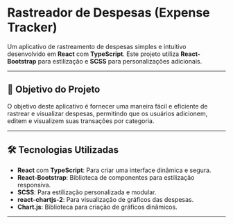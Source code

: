 # Rastreador de Despesas (Expense Tracker)

Um aplicativo de rastreamento de despesas simples e intuitivo desenvolvido em **React** com **TypeScript**. Este projeto utiliza **React-Bootstrap** para estilização e **SCSS** para personalizações adicionais.

---

## 🎯 Objetivo do Projeto
O objetivo deste aplicativo é fornecer uma maneira fácil e eficiente de rastrear e visualizar despesas, permitindo que os usuários adicionem, editem e visualizem suas transações por categoria.

---

## 🛠️ Tecnologias Utilizadas
- **React** com **TypeScript**: Para criar uma interface dinâmica e segura.
- **React-Bootstrap**: Biblioteca de componentes para estilização responsiva.
- **SCSS**: Para estilização personalizada e modular.
- **react-chartjs-2**: Para visualização de gráficos das despesas.
- **Chart.js**: Biblioteca para criação de gráficos dinâmicos.

---
